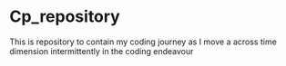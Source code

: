 # Cp_repository
This is repository to contain my coding journey as I move a across time dimension intermittently in the coding endeavour 
